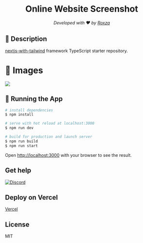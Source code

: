 <h1 align="center">Online Website Screenshot</h1>
<h6 align="center">Developed with ❤️ by <a href="https://roxza.me">Roxza</a></h6>

## 📜 Description

[nextjs-with-tailwind](https://github.com/templatet/nextjs-with-tailwind) framework TypeScript starter repository.


# 📁 Images

![](https://media.discordapp.net/attachments/945006886363742238/962702057985421322/screen.png)

## 📝 Running the App
```bash
# install dependencies
$ npm install

# serve with hot reload at localhost:3000
$ npm run dev

# build for production and launch server
$ npm run build
$ npm run start
```
Open [http://localhost:3000](http://localhost:3000) with your browser to see the result.

## Get help

<a href="https://discord.com/users/939851664389730304"><img alt="Discord" src="https://img.shields.io/badge/roxza%230002-7289DA?style=flat&logo=discord&logoColor=white"/>
</a>

## Deploy on Vercel

[Vercel](https://vercel.com/new/import?s=https://github.com/Roxza/screenshot-website)

## License

MIT
